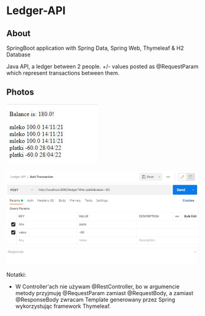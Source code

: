 # Ledger-API

## About
SpringBoot application with Spring Data, Spring Web, Thymeleaf & H2 Database

Java API, a ledger between 2 people. +/- values posted as @RequestParam which represent transactions between them.

## Photos

![ledger application](/assets/ledger.JPG)

![ledger usage in postman](/assets/ledger-postman.JPG)


Notatki:
- W Controller'ach nie używam @RestController, bo w argumencie metody przyjmuję @RequestParam zamiast @RequestBody, a zamiast @ResponseBody zwracam Template generowany przez Spring wykorzystując framework Thymeleaf.
